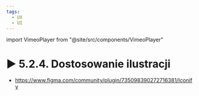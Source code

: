 ```yaml
---
tags:
  - UX
  - UI
---
```


import VimeoPlayer from "@site/src/components/VimeoPlayer"

# ▶️ 5.2.4. Dostosowanie ilustracji

<VimeoPlayer videoId="643182789" />

- https://www.figma.com/community/plugin/735098390272716381/Iconify
